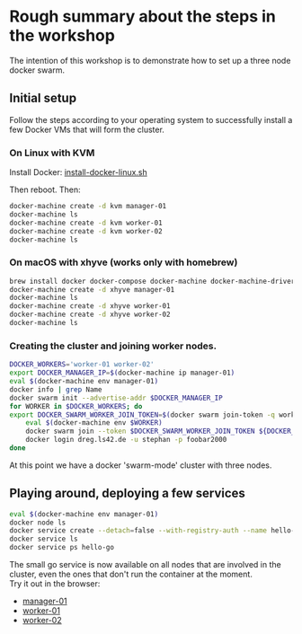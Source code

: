 # Rough summary about the steps in the workshop

The intention of this workshop is to demonstrate how to set up a three node
docker swarm.

## Initial setup

Follow the steps according to your operating system to successfully 
install a few Docker VMs that will form the cluster.

### On Linux with KVM

Install Docker: [install-docker-linux.sh](install-docker.sh)

Then reboot. Then:

```bash
docker-machine create -d kvm manager-01
docker-machine ls
docker-machine create -d kvm worker-01
docker-machine create -d kvm worker-02
docker-machine ls
```

### On macOS with xhyve (works only with homebrew)

```bash
brew install docker docker-compose docker-machine docker-machine-driver-xhyve
docker-machine create -d xhyve manager-01
docker-machine ls
docker-machine create -d xhyve worker-01
docker-machine create -d xhyve worker-02
docker-machine ls
```

### Creating the cluster and joining worker nodes.

```bash
DOCKER_WORKERS='worker-01 worker-02'
export DOCKER_MANAGER_IP=$(docker-machine ip manager-01)
eval $(docker-machine env manager-01)
docker info | grep Name
docker swarm init --advertise-addr $DOCKER_MANAGER_IP
for WORKER in $DOCKER_WORKERS; do
export DOCKER_SWARM_WORKER_JOIN_TOKEN=$(docker swarm join-token -q worker)
    eval $(docker-machine env $WORKER)
    docker swarm join --token $DOCKER_SWARM_WORKER_JOIN_TOKEN ${DOCKER_MANAGER_IP}:2377
    docker login dreg.ls42.de -u stephan -p foobar2000
done
```

At this point we have a docker 'swarm-mode' cluster with three nodes.

## Playing around, deploying a few services

```bash
eval $(docker-machine env manager-01)
docker node ls
docker service create --detach=false --with-registry-auth --name hello-go --replicas 5 -p 80:8080 dreg.ls42.de/hello-go
docker service ls
docker service ps hello-go
```

The small go service is now available on all nodes that are involved in 
the cluster, even the ones that don't run the container at the moment.  
Try it out in the browser:

* [manager-01](http://manager-01)
* [worker-01](http://worker-01)
* [worker-02](http://worker-02)

